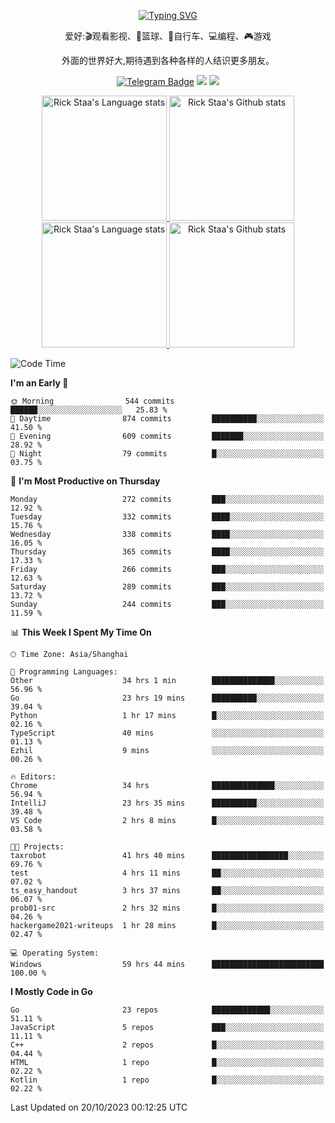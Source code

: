 <div align="center"> 

[![Typing SVG](https://readme-typing-svg.herokuapp.com?size=25&duration=2500&color=eeeeee&vCenter=true&width=200&height=40&lines=Hi+there+%F0%9F%91%8B%F0%9F%8F%BB;I'm+DanBai)](https://git.io/typing-svg)

爱好:🎬观看影视、🏀篮球、🚴自行车、💻编程、🎮游戏

外面的世界好大,期待遇到各种各样的人结识更多朋友。

[![Telegram Badge](https://img.shields.io/badge/-Telegram-blue?style=flat&logo=Telegram&logoColor=white)](https://t.me/danbai9420) 
[![](https://img.shields.io/badge/-Blog-brightgreen?style=flat&logo=Blogger&logoColor=white)](https://p00q.cn)
[![](https://img.shields.io/badge/-Email-red?style=flat&logo=Mail.Ru&logoColor=white)](mailto:danbai@88.com)
</div>

<!-- Light Mode -->
<div align="center"> 
<a href="https://github.com/anuraghazra/github-readme-stats#gh-light-mode-only">
<img height=200 src="https://github-readme-stats.vercel.app/api/top-langs/?username=danbai225&layout=compact&langs_count=10&hide_border=1&role=OWNER,COLLABORATOR#gh-light-mode-only" alt="Rick Staa's Language stats" />
</a>
<a href="https://github.com/anuraghazra/github-readme-stats#gh-light-mode-only">
<img height=200 src="https://github-readme-stats.vercel.app/api?username=danbai225&show_icons=true&count_private=true&line_height=28&hide_border=1&include_all_commits=true&card_width=450&role=OWNER,COLLABORATOR&exclude_repo=github-readme-stats#gh-light-mode-only" alt="Rick Staa's Github stats" />
</a>
</div>

<!-- Dark Mode -->
<div align="center"> 
<a href="https://github.com/anuraghazra/github-readme-stats#gh-dark-mode-only">
<img height=200 src="https://github-readme-stats.vercel.app/api/top-langs/?username=danbai225&layout=compact&langs_count=10&hide_border=1&role=OWNER,COLLABORATOR&theme=github_dark#gh-dark-mode-only" alt="Rick Staa's Language stats" />
</a>
<a href="https://github.com/anuraghazra/github-readme-stats#gh-dark-mode-only">
<img height=200 src="https://github-readme-stats.vercel.app/api?username=danbai225&show_icons=true&count_private=true&line_height=28&hide_border=1&include_all_commits=true&card_width=450&role=OWNER,COLLABORATOR&exclude_repo=github-readme-stats&theme=github_dark#gh-dark-mode-only" alt="Rick Staa's Github stats" />
</a>
</div>

<!--START_SECTION:waka-->
![Code Time](http://img.shields.io/badge/Code%20Time-1%2C317%20hrs%202%20mins-blue)

**I'm an Early 🐤** 

```text
🌞 Morning                544 commits         ██████░░░░░░░░░░░░░░░░░░░   25.83 % 
🌆 Daytime                874 commits         ██████████░░░░░░░░░░░░░░░   41.50 % 
🌃 Evening                609 commits         ███████░░░░░░░░░░░░░░░░░░   28.92 % 
🌙 Night                  79 commits          █░░░░░░░░░░░░░░░░░░░░░░░░   03.75 % 
```
📅 **I'm Most Productive on Thursday** 

```text
Monday                   272 commits         ███░░░░░░░░░░░░░░░░░░░░░░   12.92 % 
Tuesday                  332 commits         ████░░░░░░░░░░░░░░░░░░░░░   15.76 % 
Wednesday                338 commits         ████░░░░░░░░░░░░░░░░░░░░░   16.05 % 
Thursday                 365 commits         ████░░░░░░░░░░░░░░░░░░░░░   17.33 % 
Friday                   266 commits         ███░░░░░░░░░░░░░░░░░░░░░░   12.63 % 
Saturday                 289 commits         ███░░░░░░░░░░░░░░░░░░░░░░   13.72 % 
Sunday                   244 commits         ███░░░░░░░░░░░░░░░░░░░░░░   11.59 % 
```


📊 **This Week I Spent My Time On** 

```text
🕑︎ Time Zone: Asia/Shanghai

💬 Programming Languages: 
Other                    34 hrs 1 min        ██████████████░░░░░░░░░░░   56.96 % 
Go                       23 hrs 19 mins      ██████████░░░░░░░░░░░░░░░   39.04 % 
Python                   1 hr 17 mins        █░░░░░░░░░░░░░░░░░░░░░░░░   02.16 % 
TypeScript               40 mins             ░░░░░░░░░░░░░░░░░░░░░░░░░   01.13 % 
Ezhil                    9 mins              ░░░░░░░░░░░░░░░░░░░░░░░░░   00.26 % 

🔥 Editors: 
Chrome                   34 hrs              ██████████████░░░░░░░░░░░   56.94 % 
IntelliJ                 23 hrs 35 mins      ██████████░░░░░░░░░░░░░░░   39.48 % 
VS Code                  2 hrs 8 mins        █░░░░░░░░░░░░░░░░░░░░░░░░   03.58 % 

🐱‍💻 Projects: 
taxrobot                 41 hrs 40 mins      █████████████████░░░░░░░░   69.76 % 
test                     4 hrs 11 mins       ██░░░░░░░░░░░░░░░░░░░░░░░   07.02 % 
ts_easy_handout          3 hrs 37 mins       ██░░░░░░░░░░░░░░░░░░░░░░░   06.07 % 
prob01-src               2 hrs 32 mins       █░░░░░░░░░░░░░░░░░░░░░░░░   04.26 % 
hackergame2021-writeups  1 hr 28 mins        █░░░░░░░░░░░░░░░░░░░░░░░░   02.47 % 

💻 Operating System: 
Windows                  59 hrs 44 mins      █████████████████████████   100.00 % 
```

**I Mostly Code in Go** 

```text
Go                       23 repos            █████████████░░░░░░░░░░░░   51.11 % 
JavaScript               5 repos             ███░░░░░░░░░░░░░░░░░░░░░░   11.11 % 
C++                      2 repos             █░░░░░░░░░░░░░░░░░░░░░░░░   04.44 % 
HTML                     1 repo              █░░░░░░░░░░░░░░░░░░░░░░░░   02.22 % 
Kotlin                   1 repo              █░░░░░░░░░░░░░░░░░░░░░░░░   02.22 % 
```




 Last Updated on 20/10/2023 00:12:25 UTC
<!--END_SECTION:waka-->
